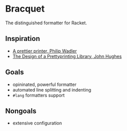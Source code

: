 # Bracquet

The distinguished formatter for Racket.

## Inspiration

- [A prettier printer, Philip Wadler](http://homepages.inf.ed.ac.uk/wadler/papers/prettier/prettier.pdf)
- [The Design
of a Prettyprinting Library, John Hughes](http://www.cse.chalmers.se/~rjmh/Papers/pretty.ps)

## Goals

- opininated, powerful formatter
- automated line splitting and indenting
- `#lang` formatters support

## Nongoals

- extensive configuration
